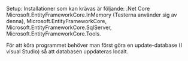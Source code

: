 Setup: 
Installationer som kan krävas är följande: 
.Net Core
Microsoft.EntityFrameworkCore.InMemory (Testerna använder sig av denna), Microsoft.EntityFrameworkCore, Microsoft.EntityFrameworkCore.SqlServer, Microsoft.EntityFrameworkCore.Tools. 

För att köra programmet behöver man först göra en update-database (I visual Studio) så att databasen uppdateras localt. 
